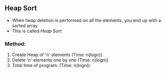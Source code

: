 ## Heap Sort
- When heap deletion is performed on all the elements, you end up with a sorted array. 
- This is called *Heap Sort*

### Method:
1. Create Heap of 'n' elements  (Time: n(logn))
2. Delete 'n' elements one by one (Time: n(logn))
3. Total time of program: (Time: n(logn))
